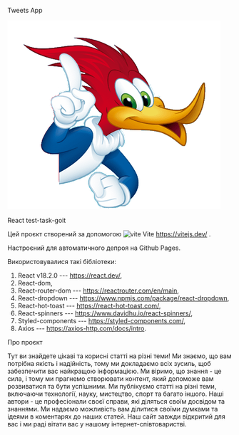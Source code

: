 Tweets App

![image](./src/image/woody.png)

React test-task-goit

Цей проєкт створений за допомогою ![vite](./public.vite.png) Vite
https://vitejs.dev/ .

Настроєний для автоматичного депроя на Github Pages.

Використовувалися такі бібліотеки:

1. React v18.2.0 --- https://react.dev/,
2. React-dom,
3. React-router-dom --- https://reactrouter.com/en/main,
4. React-dropdown --- https://www.npmjs.com/package/react-dropdown,
5. React-hot-toast --- https://react-hot-toast.com/,
6. React-spinners --- https://www.davidhu.io/react-spinners/,
7. Styled-components --- https://styled-components.com/,
8. Axios --- https://axios-http.com/docs/intro.


Про проєкт 

Тут ви знайдете цікаві та корисні статті на
різні теми! Ми знаємо, що вам потрібна якість і надійність, тому ми докладаємо
всіх зусиль, щоб забезпечити вас найкращою інформацією. Ми віримо, що знання -
це сила, і тому ми прагнемо створювати контент, який допоможе вам розвиватися та
бути успішними. Ми публікуємо статті на різні теми, включаючи технології, науку,
мистецтво, спорт та багато іншого. Наші автори - це професіонали своєї справи,
які діляться своїм досвідом та знаннями. Ми надаємо можливість вам ділитися
своїми думками та ідеями в коментарях до наших статей. Наш сайт завжди відкритий
для вас і ми раді вітати вас у нашому інтернет-співтоваристві.
